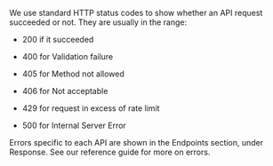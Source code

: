We use standard HTTP status codes to show whether an API request succeeded or not. They are usually in the range:

- 200 if it succeeded

- 400 for Validation failure

- 405 for Method not allowed
        
- 406 for Not acceptable

- 429 for request in excess of rate limit
          
- 500 for Internal Server Error

Errors specific to each API are shown in the Endpoints section, under Response. See our reference guide for more on errors.
